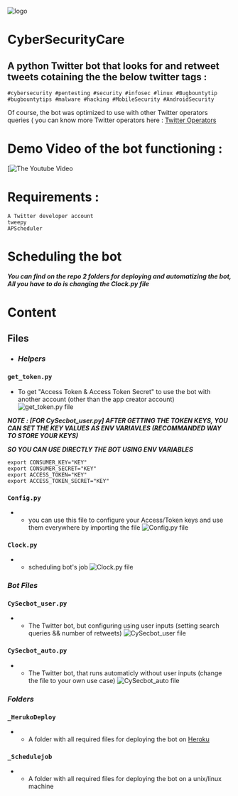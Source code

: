 
![logo](screenshots/logo_lg.png)

# CyberSecurityCare
## A python Twitter bot that looks for and retweet tweets cotaining the the below twitter tags :

```
#cybersecurity #pentesting #security #infosec #linux #Bugbountytip #bugbountytips #malware #hacking #MobileSecurity #AndroidSecurity
```
Of course, the bot was optimized to use with other Twitter operators queries ( you can know more Twitter operators here : [Twitter Operators](https://developer.twitter.com/en/docs/tweets/rules-and-filtering/overview/standard-operators)

# Demo Video of the bot functioning :

[![The Youtube Video](http://i3.ytimg.com/vi/omYR1MJt_NQ/maxresdefault.jpg)

# Requirements : 

```
A Twitter developer account
tweepy
APScheduler
```
# Scheduling the bot 
***You can find on the repo 2 folders for deploying and automatizing the bot, All you have to do is changing the Clock.py file***

# Content
## Files

- ###  ***Helpers*** 

### ``` get_token.py ```
- To get "Access Token & Access Token Secret" to use the bot with another account (other than the app creator account)
![get_token.py file](screenshots/get_token.png)

***NOTE : [FOR CySecbot_user.py] AFTER GETTING THE TOKEN KEYS, YOU CAN SET THE KEY VALUES AS ENV VARIAVLES (RECOMMANDED WAY TO STORE YOUR KEYS)***

***SO YOU CAN USE DIRECTLY THE BOT USING ENV VARIABLES***

```
export CONSUMER_KEY="KEY"
export CONSUMER_SECRET="KEY"
export ACCESS_TOKEN="KEY"
export ACCESS_TOKEN_SECRET="KEY"
```
### ``` Config.py ```
- - you can use this file to configure your Access/Token keys and use them everywhere by importing the file
![Config.py file](screenshots/config.png)

### ``` Clock.py ```
- - scheduling bot's job 
![Clock.py file](screenshots/Clock.png)

### ***Bot Files*** 

### ``` CySecbot_user.py ```
- - The Twitter bot, but configuring using user inputs (setting search queries && number of retweets) 
![CySecbot_user file](screenshots/CySecbot_user.png)


### ``` CySecbot_auto.py ```
- - The Twitter bot, that runs automaticly without user inputs (change the file to your own use case)
![CySecbot_auto file](screenshots/CySecbot_auto.png)

### ***Folders*** 

### ``` _HerukoDeploy ```
- - A folder with all required files for deploying the bot on [Heroku](https://heroku.com)

### ``` _Schedulejob ```
- - A folder with all required files for deploying the bot on a unix/linux machine 
</strong>
